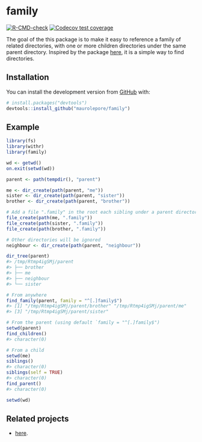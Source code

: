 
<!-- README.md is generated from README.Rmd. Please edit that file -->

# family

<!-- badges: start -->

[![R-CMD-check](https://github.com/maurolepore/family/workflows/R-CMD-check/badge.svg)](https://github.com/maurolepore/family/actions)
[![Codecov test
coverage](https://codecov.io/gh/maurolepore/family/branch/master/graph/badge.svg)](https://codecov.io/gh/maurolepore/family?branch=master)
<!-- badges: end -->

The goal of the this package is to make it easy to reference a family of
related directories, with one or more children directories under the
same parent directory. Inspired by the package
[here](https://github.com/r-lib/here), it is a simple way to find
directories.

## Installation

You can install the development version from
[GitHub](https://github.com/) with:

``` r
# install.packages("devtools")
devtools::install_github("maurolepore/family")
```

## Example

``` r
library(fs)
library(withr)
library(family)

wd <- getwd()
on.exit(setwd(wd))

parent <- path(tempdir(), "parent")

me <- dir_create(path(parent, "me"))
sister <- dir_create(path(parent, "sister"))
brother <- dir_create(path(parent, "brother"))

# Add a file ".family" in the root each sibling under a parent directory
file_create(path(me, ".family"))
file_create(path(sister, ".family"))
file_create(path(brother, ".family"))

# Other directories will be ignored
neighbour <- dir_create(path(parent, "neighbour"))

dir_tree(parent)
#> /tmp/Rtmp4igSMj/parent
#> ├── brother
#> ├── me
#> ├── neighbour
#> └── sister

# From anywhere
find_family(parent, family = "^[.]family$")
#> [1] "/tmp/Rtmp4igSMj/parent/brother" "/tmp/Rtmp4igSMj/parent/me"     
#> [3] "/tmp/Rtmp4igSMj/parent/sister"

# From the parent (using default `family = "^[.]family$")
setwd(parent)
find_children()
#> character(0)

# From a child
setwd(me)
siblings()
#> character(0)
siblings(self = TRUE)
#> character(0)
find_parent()
#> character(0)

setwd(wd)
```

## Related projects

-   [here](https://github.com/r-lib/here).

